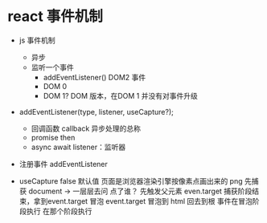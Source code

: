 # react 事件机制
- js 事件机制
  - 异步
  - 监听一个事件
    - addEventListener()  DOM2 事件
    - DOM 0
    <a onclick="doSomething"></a>
    - DOM 1?   DOM 版本，在DOM 1 并没有对事件升级

- addEventListener(type, listener, useCapture?);
  - 回调函数 callback 异步处理的总称
  - promise then
  - async await
  listener：监听器

- 注册事件  addEventListener

- useCapture false 默认值
    页面是浏览器渲染引擎按像素点画出来的  png 
    先捕获 document -> 一层层去问
       点了谁？
       先触发父元素
    even.target
        捕获阶段结束，拿到event.target 
    冒泡
        event.target 冒泡到 html  回去到根
        事件在冒泡阶段执行
        在那个阶段执行
  
